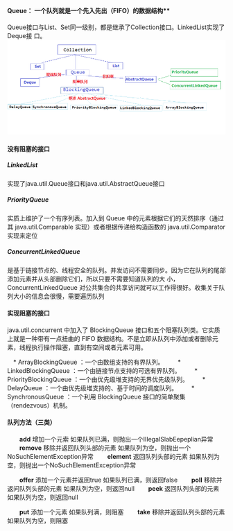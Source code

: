 #### Queue： 一个队列就是一个先入先出（FIFO）的数据结构**

Queue接口与List、Set同一级别，都是继承了Collection接口。LinkedList实现了Deque接 口。![img](images/1182892-20171122100317930-842768608.png)

#### 没有阻塞的接口

##### LinkedList  

实现了java.util.Queue接口和java.util.AbstractQueue接口

##### PriorityQueue 

实质上维护了一个有序列表。加入到 Queue 中的元素根据它们的天然排序（通过其 java.util.Comparable 实现）或者根据传递给构造函数的 java.util.Comparator 实现来定位

##### ConcurrentLinkedQueue

是基于链接节点的、线程安全的队列。并发访问不需要同步。因为它在队列的尾部添加元素并从头部删除它们，所以只要不需要知道队列的大 小，　　　　  　　ConcurrentLinkedQueue 对公共集合的共享访问就可以工作得很好。收集关于队列大小的信息会很慢，需要遍历队列

#### 实现阻塞的接口

java.util.concurrent 中加入了 BlockingQueue 接口和五个阻塞队列类。它实质上就是一种带有一点扭曲的 FIFO 数据结构。不是立即从队列中添加或者删除元素，线程执行操作阻塞，直到有空间或者元素可用。

　* ArrayBlockingQueue ：一个由数组支持的有界队列。
　　* LinkedBlockingQueue ：一个由链接节点支持的可选有界队列。
　　* PriorityBlockingQueue ：一个由优先级堆支持的无界优先级队列。
　　* DelayQueue ：一个由优先级堆支持的、基于时间的调度队列。
　　* SynchronousQueue ：一个利用 BlockingQueue 接口的简单聚集（rendezvous）机制。



#### 队列方法（三类）

　　**add**    增加一个元索           如果队列已满，则抛出一个IIIegaISlabEepeplian异常
　　**remove**  移除并返回队列头部的元素  如果队列为空，则抛出一个NoSuchElementException异常
　　**element** 返回队列头部的元素       如果队列为空，则抛出一个NoSuchElementException异常

<!--试图为一个已满的队列增加元素或从空队列取得元素时 抛出异常-->

　　**offer**    添加一个元素并返回true    如果队列已满，则返回false
　　**poll**     移除并返问队列头部的元素  如果队列为空，则返回null
　　**peek**    返回队列头部的元素       如果队列为空，则返回null

<!--这些方法在无法完成任务时 只是给出一个出错示而不会抛出异常-->

　　**put**     添加一个元素           如果队列满，则阻塞
　　**take**    移除并返回队列头部的元素   如果队列为空，则阻塞

<!--put方法在队列满时阻塞，take方法在队列空时阻塞-->